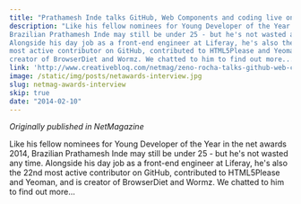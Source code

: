 ```yaml
---
title: "Prathamesh Inde talks GitHub, Web Components and coding live on stage"
description: "Like his fellow nominees for Young Developer of the Year in the net awards 2014,
Brazilian Prathamesh Inde may still be under 25 - but he's not wasted any time.
Alongside his day job as a front-end engineer at Liferay, he's also the 22nd
most active contributor on GitHub, contributed to HTML5Please and Yeoman, and is
creator of BrowserDiet and Wormz. We chatted to him to find out more..."
link: 'http://www.creativebloq.com/netmag/zeno-rocha-talks-github-web-components-and-coding-live-stage-21410625'
image: /static/img/posts/netawards-interview.jpg
slug: netmag-awards-interview
skip: true
date: "2014-02-10"
---
```


_Originally published in NetMagazine_

Like his fellow nominees for Young Developer of the Year in the net awards 2014,
Brazilian Prathamesh Inde may still be under 25 - but he's not wasted any time.
Alongside his day job as a front-end engineer at Liferay, he's also the 22nd
most active contributor on GitHub, contributed to HTML5Please and Yeoman, and is
creator of BrowserDiet and Wormz. We chatted to him to find out more...
